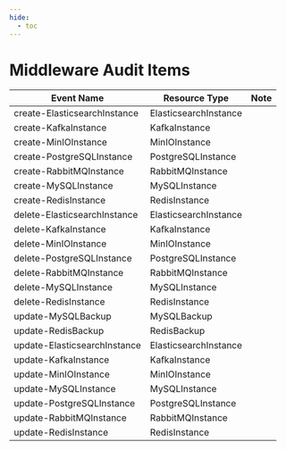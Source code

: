 ```yaml
---
hide:
  - toc
---
```


# Middleware Audit Items

| Event Name | Resource Type | Note |
| --- | --- | --- |
| create-ElasticsearchInstance | ElasticsearchInstance | |
| create-KafkaInstance | KafkaInstance | |
| create-MinIOInstance | MinIOInstance | |
| create-PostgreSQLInstance | PostgreSQLInstance | |
| create-RabbitMQInstance | RabbitMQInstance | |
| create-MySQLInstance | MySQLInstance | |
| create-RedisInstance | RedisInstance | |
| delete-ElasticsearchInstance | ElasticsearchInstance | |
| delete-KafkaInstance | KafkaInstance | |
| delete-MinIOInstance | MinIOInstance | |
| delete-PostgreSQLInstance | PostgreSQLInstance | |
| delete-RabbitMQInstance | RabbitMQInstance | |
| delete-MySQLInstance | MySQLInstance | |
| delete-RedisInstance | RedisInstance | |
| update-MySQLBackup | MySQLBackup | |
| update-RedisBackup | RedisBackup | |
| update-ElasticsearchInstance | ElasticsearchInstance | |
| update-KafkaInstance | KafkaInstance | |
| update-MinIOInstance | MinIOInstance | |
| update-MySQLInstance | MySQLInstance | |
| update-PostgreSQLInstance | PostgreSQLInstance | |
| update-RabbitMQInstance | RabbitMQInstance | |
| update-RedisInstance | RedisInstance | |
